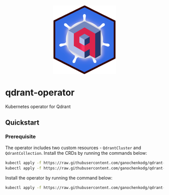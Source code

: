 <p style="text-align:center;" align="center">
  <img src="logo.png" width="200"/></a>  
</p>

# qdrant-operator
Kubernetes operator for Qdrant

## Quickstart

### Prerequisite

The operator includes two custom resources - `QdrantCluster` and `QdrantCollection`. Install the CRDs by running the commands below:

```bash
kubectl apply -f https://raw.githubusercontent.com/ganochenkodg/qdrant-operator/main/deploy/crds/crd-qdrantcluster.yaml
kubectl apply -f https://raw.githubusercontent.com/ganochenkodg/qdrant-operator/main/deploy/crds/crd-qdrantcollection.yaml
```

Install the operator by running the command below:

```bash
kubectl apply -f https://raw.githubusercontent.com/ganochenkodg/qdrant-operator/main/deploy/operator.yaml
```
